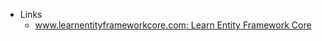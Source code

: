 - Links
  - [www.learnentityframeworkcore.com: Learn Entity Framework Core](https://www.learnentityframeworkcore.com/)
